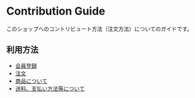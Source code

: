 # Contribution Guide

このショップへのコントリビュート方法（注文方法）についてのガイドです。

## 利用方法

- [会員登録](./users/README.md)
- [注文](./orders/README.md)
- [商品について](./items/README.md)
- [送料、支払い方法等について](./docs/terms.md)